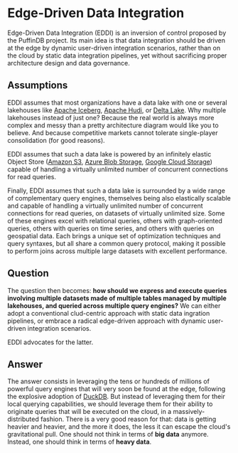 # Edge-Driven Data Integration

Edge-Driven Data Integration (EDDI) is an inversion of control proposed by the PuffinDB project. Its main idea is that data integration should be driven at the edge by dynamic user-driven integration scenarios, rather than on the cloud by static data integration pipelines, yet without sacrificing proper architecture design and data governance.

## Assumptions
EDDI assumes that most organizations have a data lake with one or several lakehouses like [Apache Iceberg](https://iceberg.apache.org/), [Apache Hudi](https://hudi.apache.org/), or [Delta Lake](https://delta.io/). Why multiple lakehouses instead of just one? Because the real world is always more complex and messy than a pretty architecture diagram would like you to believe. And because competitive markets cannot tolerate single-player consolidation (for good reasons).

EDDI assumes that such a data lake is powered by an infinitely elastic Object Store ([Amazon S3](https://aws.amazon.com/s3/), [Azure Blob Storage](https://azure.microsoft.com/en-us/products/storage/blobs), [Google Cloud Storage](https://cloud.google.com/storage)) capable of handling a virtually unlimited number of concurrent connections for read queries.

Finally, EDDI assumes that such a data lake is surrounded by a wide range of complementary query engines, themselves being also elastically scalable and capable of handling a virtually unlimited number of concurrent connections for read queries, on datasets of virtually unlimited size. Some of these engines excel with relational queries, others with graph-oriented queries, others with queries on time series, and others with queries on geospatial data. Each brings a unique set of optimization techniques and query syntaxes, but all share a common query protocol, making it possible to perform joins across multiple large datasets with excellent performance.

## Question
The question then becomes: **how should we express and execute queries involving multiple datasets made of multiple tables managed by multiple lakehouses, and queried across multiple query engines?** We can either adopt a conventional clud-centric approach with static data ingration pipelines, or embrace a radical edge-driven approach with dynamic user-driven integration scenarios.

EDDI advocates for the latter.

## Answer
The answer consists in leveraging the tens or hundreds of millions of powerful query engines that will very soon be found at the edge, following the explosive adoption of [DuckDB](https://duckdb.org/). But instead of leveraging them for their local querying capabilities, we should leverage them for their ability to originate queries that will be executed on the cloud, in a massively-distributed fashion. There is a very good reason for that: data is getting heavier and heavier, and the more it does, the less it can escape the cloud's gravitational pull. One should not think in terms of **big data** anymore. Instead, one should think in terms of **heavy data**.
